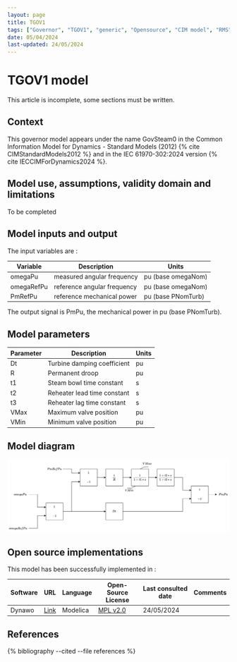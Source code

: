 ```yaml
---
layout: page
title: TGOV1
tags: ["Governor", "TGOV1", "generic", "Opensource", "CIM model", "RMS", "phasor", "MRL4", "Single phase", "GovSteam0", "IEC", "dynawo", "#106"]
date: 05/04/2024
last-updated: 24/05/2024
---
```

# TGOV1 model

This article is incomplete, some sections must be written.

## Context

This governor model appears under the name GovSteam0 in the Common Information Model for Dynamics - Standard Models (2012) {% cite CIMStandardModels2012 %} and in the IEC 61970-302:2024 version {% cite IECCIMForDynamics2024 %}.

## Model use, assumptions, validity domain and limitations

To be completed

## Model inputs and output

The input variables are :

| Variable | Description | Units |
|-----------|--------------| ------|
| omegaPu |measured angular frequency |pu (base omegaNom)|
| omegaRefPu |reference angular frequency |pu (base omegaNom)|
| PmRefPu |reference mechanical power |pu (base PNomTurb)|

The output signal is PmPu, the mechanical power in pu (base PNomTurb).

## Model parameters

| Parameter | Description | Units |
|-----------|--------------| ------|
|Dt |Turbine damping coefficient |pu|
|R |Permanent droop |pu|
|t1 |Steam bowl time constant |s|
|t2 |Reheater lead time constant |s|
|t3 |Reheater lag time constant |s|
|VMax |Maximum valve position |pu|
|VMin |Minimum valve position |pu|

## Model diagram

![TGOV1](/pages/models/regulations/governor/TGOV1/TGOV1.drawio.svg)

## Open source implementations

This model has been successfully implemented in :

| Software      | URL | Language | Open-Source License | Last consulted date | Comments |
| ------------- | --- | -------- | ------------------- | ------------------- | -------- |
| Dynawo | [Link](https://github.com/dynawo/dynawo) | Modelica | [MPL v2.0](https://www.mozilla.org/en-US/MPL/2.0/)  | 24/05/2024 |  |

## References

{% bibliography --cited --file references  %}
